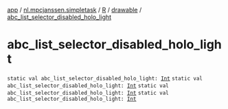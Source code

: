 [app](../../../index.md) / [nl.mpcjanssen.simpletask](../../index.md) / [R](../index.md) / [drawable](index.md) / [abc_list_selector_disabled_holo_light](.)

# abc_list_selector_disabled_holo_light

`static val abc_list_selector_disabled_holo_light: `[`Int`](https://kotlinlang.org/api/latest/jvm/stdlib/kotlin/-int/index.html)
`static val abc_list_selector_disabled_holo_light: `[`Int`](https://kotlinlang.org/api/latest/jvm/stdlib/kotlin/-int/index.html)
`static val abc_list_selector_disabled_holo_light: `[`Int`](https://kotlinlang.org/api/latest/jvm/stdlib/kotlin/-int/index.html)
`static val abc_list_selector_disabled_holo_light: `[`Int`](https://kotlinlang.org/api/latest/jvm/stdlib/kotlin/-int/index.html)